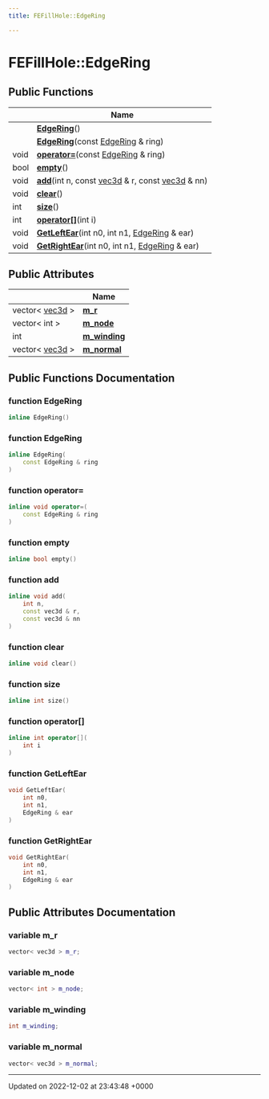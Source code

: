```yaml
---
title: FEFillHole::EdgeRing

---
```


# FEFillHole::EdgeRing





## Public Functions

|                | Name           |
| -------------- | -------------- |
| | **[EdgeRing](../Classes/classFEFillHole_1_1EdgeRing.md#function-edgering)**() |
| | **[EdgeRing](../Classes/classFEFillHole_1_1EdgeRing.md#function-edgering)**(const [EdgeRing](../Classes/classFEFillHole_1_1EdgeRing.md) & ring) |
| void | **[operator=](../Classes/classFEFillHole_1_1EdgeRing.md#function-operator=)**(const [EdgeRing](../Classes/classFEFillHole_1_1EdgeRing.md) & ring) |
| bool | **[empty](../Classes/classFEFillHole_1_1EdgeRing.md#function-empty)**() |
| void | **[add](../Classes/classFEFillHole_1_1EdgeRing.md#function-add)**(int n, const [vec3d](../Classes/classvec3d.md) & r, const [vec3d](../Classes/classvec3d.md) & nn) |
| void | **[clear](../Classes/classFEFillHole_1_1EdgeRing.md#function-clear)**() |
| int | **[size](../Classes/classFEFillHole_1_1EdgeRing.md#function-size)**() |
| int | **[operator[]](../Classes/classFEFillHole_1_1EdgeRing.md#function-operator[])**(int i) |
| void | **[GetLeftEar](../Classes/classFEFillHole_1_1EdgeRing.md#function-getleftear)**(int n0, int n1, [EdgeRing](../Classes/classFEFillHole_1_1EdgeRing.md) & ear) |
| void | **[GetRightEar](../Classes/classFEFillHole_1_1EdgeRing.md#function-getrightear)**(int n0, int n1, [EdgeRing](../Classes/classFEFillHole_1_1EdgeRing.md) & ear) |

## Public Attributes

|                | Name           |
| -------------- | -------------- |
| vector< [vec3d](../Classes/classvec3d.md) > | **[m_r](../Classes/classFEFillHole_1_1EdgeRing.md#variable-m-r)**  |
| vector< int > | **[m_node](../Classes/classFEFillHole_1_1EdgeRing.md#variable-m-node)**  |
| int | **[m_winding](../Classes/classFEFillHole_1_1EdgeRing.md#variable-m-winding)**  |
| vector< [vec3d](../Classes/classvec3d.md) > | **[m_normal](../Classes/classFEFillHole_1_1EdgeRing.md#variable-m-normal)**  |

## Public Functions Documentation

### function EdgeRing

```cpp
inline EdgeRing()
```


### function EdgeRing

```cpp
inline EdgeRing(
    const EdgeRing & ring
)
```


### function operator=

```cpp
inline void operator=(
    const EdgeRing & ring
)
```


### function empty

```cpp
inline bool empty()
```


### function add

```cpp
inline void add(
    int n,
    const vec3d & r,
    const vec3d & nn
)
```


### function clear

```cpp
inline void clear()
```


### function size

```cpp
inline int size()
```


### function operator[]

```cpp
inline int operator[](
    int i
)
```


### function GetLeftEar

```cpp
void GetLeftEar(
    int n0,
    int n1,
    EdgeRing & ear
)
```


### function GetRightEar

```cpp
void GetRightEar(
    int n0,
    int n1,
    EdgeRing & ear
)
```


## Public Attributes Documentation

### variable m_r

```cpp
vector< vec3d > m_r;
```


### variable m_node

```cpp
vector< int > m_node;
```


### variable m_winding

```cpp
int m_winding;
```


### variable m_normal

```cpp
vector< vec3d > m_normal;
```


-------------------------------

Updated on 2022-12-02 at 23:43:48 +0000